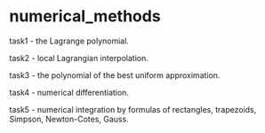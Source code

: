 # numerical_methods

task1 - the Lagrange polynomial.

task2 - local Lagrangian interpolation.

task3 - the polynomial of the best uniform approximation.

task4 - numerical differentiation.

task5 - numerical integration by formulas of rectangles, trapezoids, Simpson, Newton-Cotes, Gauss.

